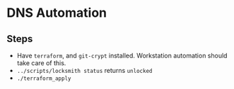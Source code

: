 # DNS Automation

## Steps

* Have `terraform`, and `git-crypt` installed. Workstation automation
  should take care of this.
* `../scripts/locksmith status` returns `unlocked`
* `./terraform_apply`
